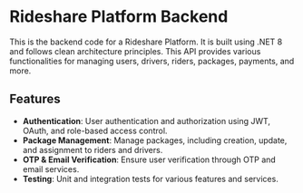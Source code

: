 # Rideshare Platform Backend

This is the backend code for a Rideshare Platform. It is built using .NET 8 and follows clean architecture principles. This API provides various functionalities for managing users, drivers, riders, packages, payments, and more.

## Features

- **Authentication**: User authentication and authorization using JWT, OAuth, and role-based access control.
- **Package Management**: Manage packages, including creation, update, and assignment to riders and drivers.
- **OTP & Email Verification**: Ensure user verification through OTP and email services.
- **Testing**: Unit and integration tests for various features and services.
